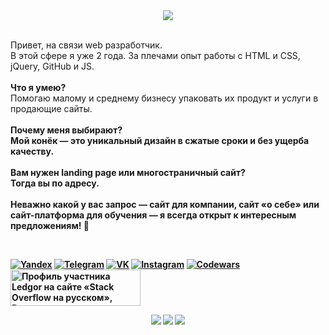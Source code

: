 <div align="center">
  <img src="https://github-profile-trophy.vercel.app/?username=Ledgoor&theme=darkhub&no-bg=true&no-frame=true">
</div><br>

<p> Привет, на связи web разработчик. <br>
    В этой сфере я уже 2 года. За плечами опыт работы с HTML и CSS, jQuery, GitHub и JS. <br><br>
    <b> Что я умею? </b><br>
    Помогаю малому и среднему бизнесу упаковать их продукт и услуги в продающие сайты. <br><br>
    <b> Почему меня выбирают? <b></br>
    Мой конёк — это уникальный дизайн в сжатые сроки и без ущерба качеству. <br><br>
    <b> Вам нужен landing page или многостраничный сайт? </b><br>
    Тогда вы по адресу. <br><br>
    Неважно какой у вас запрос — сайт для компании, сайт «о себе» или сайт-платформа для обучения — я всегда открыт к интересным предложениям! 🤖
</p><br>

[![Yandex](https://img.shields.io/badge/-contsevoi2011@yandex.ru-F9DB60?style=flat-square&logo=Yandex&logoColor=FF3333)](mailto:contsevoi2011@yandex.ru)
[![Telegram](https://img.shields.io/badge/Telegram-blue?style=flat-square&logo=Telegram)](https://t.me/Ledgor)
[![VK](https://img.shields.io/badge/-vk-blue)](https://vk.com/id173471051)
[![Instagram](https://img.shields.io/badge/-insta-hotpink)](https://instagram.com/mr_black_crazy_boy)
[![Codewars](https://www.codewars.com/users/Ledgor/badges/micro)](https://www.codewars.com/users/Ledgor)
<span>
    <a href="https://ru.stackoverflow.com/users/494394/ledgor"><img src="https://ru.stackoverflow.com/users/flair/494394.png" width="208" height="58" alt="Профиль участника Ledgor на сайте &#171;Stack Overflow на русском&#187;, Вопросы и ответы для программистов" title="Профиль участника Ledgor на сайте &#171;Stack Overflow на русском&#187;, Вопросы и ответы для программистов"></a>
</span>


<div align="center">
  <span>
    <img src="https://github-readme-stats.vercel.app/api/top-langs/?username=ledgoor&theme=radical" />
  </span>
  <span>
    <img src="https://github-readme-stats.vercel.app/api?username=ledgoor&count_private=true&show_icons=true&theme=radical"/>
  </span>
  <span>
    <img src="https://github.com/tdakkota/tdakkota/blob/master/gopher.gif" />
  </span>
</div>
